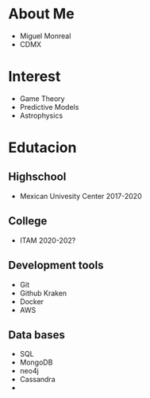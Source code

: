 # About Me
 - Miguel Monreal
 - CDMX

# Interest 
 - Game Theory
 - Predictive Models
 - Astrophysics

# Edutacion 
## Highschool 
- Mexican Univesity Center  2017-2020

## College 
- ITAM   2020-202?

## Development tools 
- Git
- Github Kraken
- Docker
- AWS

## Data bases
- SQL
- MongoDB
- neo4j
- Cassandra
- 


